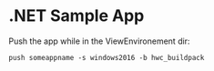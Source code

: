 # .NET Sample App

Push the app while in the ViewEnvironement dir:
```
push someappname -s windows2016 -b hwc_buildpack
```
